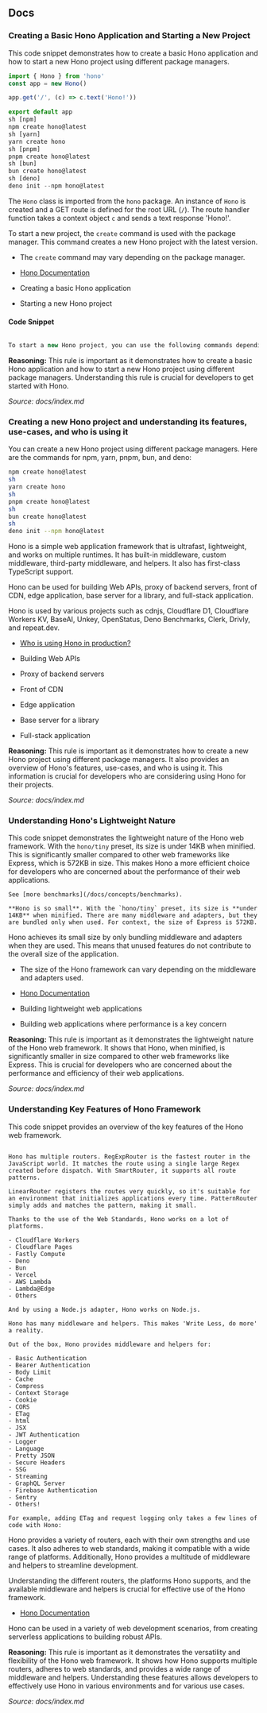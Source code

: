 ## Docs

### Creating a Basic Hono Application and Starting a New Project

This code snippet demonstrates how to create a basic Hono application and how to start a new Hono project using different package managers.

```ts twoslash
import { Hono } from 'hono'
const app = new Hono()

app.get('/', (c) => c.text('Hono!'))

export default app
sh [npm]
npm create hono@latest
sh [yarn]
yarn create hono
sh [pnpm]
pnpm create hono@latest
sh [bun]
bun create hono@latest
sh [deno]
deno init --npm hono@latest
```

The `Hono` class is imported from the `hono` package. An instance of `Hono` is created and a GET route is defined for the root URL (`/`). The route handler function takes a context object `c` and sends a text response 'Hono!'.

To start a new project, the `create` command is used with the package manager. This command creates a new Hono project with the latest version.

- The `create` command may vary depending on the package manager.

- [Hono Documentation](https://hono.bayfront.cloud/)

- Creating a basic Hono application
- Starting a new Hono project

#### Code Snippet

```typescript

To start a new Hono project, you can use the following commands depending on the package manager you are using:

```

**Reasoning:** This rule is important as it demonstrates how to create a basic Hono application and how to start a new Hono project using different package managers. Understanding this rule is crucial for developers to get started with Hono.

*Source: docs/index.md*

### Creating a new Hono project and understanding its features, use-cases, and who is using it

You can create a new Hono project using different package managers. Here are the commands for npm, yarn, pnpm, bun, and deno:

```sh
npm create hono@latest
sh
yarn create hono
sh
pnpm create hono@latest
sh
bun create hono@latest
sh
deno init --npm hono@latest
```

Hono is a simple web application framework that is ultrafast, lightweight, and works on multiple runtimes. It has built-in middleware, custom middleware, third-party middleware, and helpers. It also has first-class TypeScript support.

Hono can be used for building Web APIs, proxy of backend servers, front of CDN, edge application, base server for a library, and full-stack application.

Hono is used by various projects such as cdnjs, Cloudflare D1, Cloudflare Workers KV, BaseAI, Unkey, OpenStatus, Deno Benchmarks, Clerk, Drivly, and repeat.dev.

- [Who is using Hono in production?](https://github.com/orgs/honojs/discussions/1510)

- Building Web APIs
- Proxy of backend servers
- Front of CDN
- Edge application
- Base server for a library
- Full-stack application

**Reasoning:** This rule is important as it demonstrates how to create a new Hono project using different package managers. It also provides an overview of Hono's features, use-cases, and who is using it. This information is crucial for developers who are considering using Hono for their projects.

*Source: docs/index.md*

### Understanding Hono's Lightweight Nature

This code snippet demonstrates the lightweight nature of the Hono web framework. With the `hono/tiny` preset, its size is under 14KB when minified. This is significantly smaller compared to other web frameworks like Express, which is 572KB in size. This makes Hono a more efficient choice for developers who are concerned about the performance of their web applications.

```text
See [more benchmarks](/docs/concepts/benchmarks).

**Hono is so small**. With the `hono/tiny` preset, its size is **under 14KB** when minified. There are many middleware and adapters, but they are bundled only when used. For context, the size of Express is 572KB.
```

Hono achieves its small size by only bundling middleware and adapters when they are used. This means that unused features do not contribute to the overall size of the application.

- The size of the Hono framework can vary depending on the middleware and adapters used.

- [Hono Documentation](https://hono.beyondco.de/docs)

- Building lightweight web applications
- Building web applications where performance is a key concern

**Reasoning:** This rule is important as it demonstrates the lightweight nature of the Hono web framework. It shows that Hono, when minified, is significantly smaller in size compared to other web frameworks like Express. This is crucial for developers who are concerned about the performance and efficiency of their web applications.

*Source: docs/index.md*

### Understanding Key Features of Hono Framework

This code snippet provides an overview of the key features of the Hono web framework.

```text

Hono has multiple routers. RegExpRouter is the fastest router in the JavaScript world. It matches the route using a single large Regex created before dispatch. With SmartRouter, it supports all route patterns.

LinearRouter registers the routes very quickly, so it's suitable for an environment that initializes applications every time. PatternRouter simply adds and matches the pattern, making it small.

Thanks to the use of the Web Standards, Hono works on a lot of platforms.

- Cloudflare Workers
- Cloudflare Pages
- Fastly Compute
- Deno
- Bun
- Vercel
- AWS Lambda
- Lambda@Edge
- Others

And by using a Node.js adapter, Hono works on Node.js.

Hono has many middleware and helpers. This makes 'Write Less, do more' a reality.

Out of the box, Hono provides middleware and helpers for:

- Basic Authentication
- Bearer Authentication
- Body Limit
- Cache
- Compress
- Context Storage
- Cookie
- CORS
- ETag
- html
- JSX
- JWT Authentication
- Logger
- Language
- Pretty JSON
- Secure Headers
- SSG
- Streaming
- GraphQL Server
- Firebase Authentication
- Sentry
- Others!

For example, adding ETag and request logging only takes a few lines of code with Hono:
```

Hono provides a variety of routers, each with their own strengths and use cases. It also adheres to web standards, making it compatible with a wide range of platforms. Additionally, Hono provides a multitude of middleware and helpers to streamline development.

Understanding the different routers, the platforms Hono supports, and the available middleware and helpers is crucial for effective use of the Hono framework.

- [Hono Documentation](https://honojs.com/docs)

Hono can be used in a variety of web development scenarios, from creating serverless applications to building robust APIs.

**Reasoning:** This rule is important as it demonstrates the versatility and flexibility of the Hono web framework. It shows how Hono supports multiple routers, adheres to web standards, and provides a wide range of middleware and helpers. Understanding these features allows developers to effectively use Hono in various environments and for various use cases.

*Source: docs/index.md*